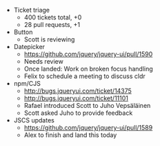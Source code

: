 * Ticket triage
  * 400 tickets total, +0
  * 28 pull requests, +1
* Button
  * Scott is reviewing
* Datepicker
  * https://github.com/jquery/jquery-ui/pull/1590
  * Needs review
  * Once landed: Work on broken focus handling
  * Felix to schedule a meeting to discuss cldr
* npm/CJS
  * http://bugs.jqueryui.com/ticket/14375
  * http://bugs.jqueryui.com/ticket/11101
  * Rafael introduced Scott to Juho Vepsäläinen
  * Scott asked Juho to provide feedback
* JSCS updates
  * https://github.com/jquery/jquery-ui/pull/1589
  * Alex to finish and land this today
